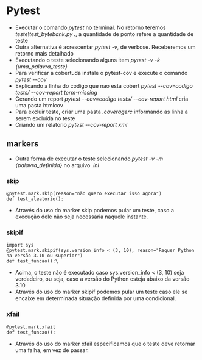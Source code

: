 # Pytest
- Executar o comando *pytest* no terminal. No retorno teremos *teste\test_bytebank.py .*, a quantidade de ponto refere a quantidade de teste
- Outra alternativa é acrescentar *pytest -v*, de verbose. Receberemos um retorno mais detalhado
- Executando o teste selecionando alguns item *pytest -v -k {uma_palavra_teste}*
- Para verificar a cobertuda instale o pytest-cov e execute o comando *pytest --cov*
- Explicando a linha do codigo que nao esta cobert *pytest --cov=codigo tests/ --cov-report term-missing*
- Gerando um report *pytest --cov=codigo tests/ --cov-report html* cria uma pasta htmlcov
- Para excluir teste, criar uma pasta *.coveragerc* informando as linha a serem excluida no teste
- Criando um relatorio *pytest --cov-report xml*


## markers
- Outra forma de executar o teste selecionando *pytest -v -m {palavra_definida}* no arquivo *.ini*

### skip
```
@pytest.mark.skip(reason="não quero executar isso agora")
def test_aleatorio():
```
- Através do uso do marker skip podemos pular um teste, caso a execução dele não seja necessária naquele instante.

### skipif
```
import sys
@pytest.mark.skipif(sys.version_info < (3, 10), reason="Requer Python na versão 3.10 ou superior")
def test_funcao():\
```
- Acima, o teste não é executado caso sys.version_info < (3, 10) seja verdadeiro, ou seja, caso a versão do Python esteja abaixo da versão 3.10.
- Através do uso do marker skipif podemos pular um teste caso ele se encaixe em determinada situação definida por uma condicional.

### xfail
```
@pytest.mark.xfail
def test_funcao():
```
- Através do uso do marker xfail especificamos que o teste deve retornar uma falha, em vez de passar.